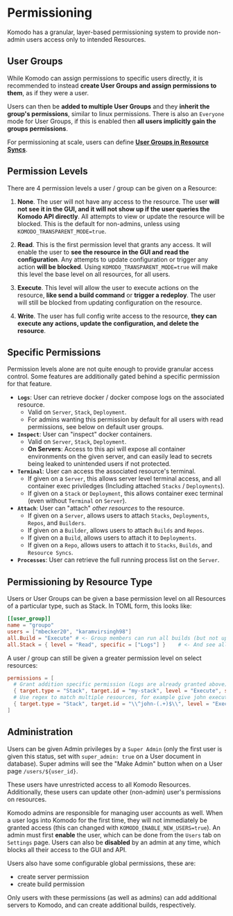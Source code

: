 # Permissioning

Komodo has a granular, layer-based permissioning system to provide non-admin users access only to intended Resources.

## User Groups

While Komodo can assign permissions to specific users directly, it is recommended to instead **create User Groups and assign permissions to them**, as if they were a user.

Users can then be **added to multiple User Groups** and they **inherit the group's permissions**, similar to linux permissions.
There is also an `Everyone` mode for User Groups, if this is enabled then **all users implicitly gain the groups permissions**.

For permissioning at scale, users can define [**User Groups in Resource Syncs**](/docs/resources/sync-resources#user-group).

## Permission Levels

There are 4 permission levels a user / group can be given on a Resource:

 1. **None**. The user will not have any access to the resource. The user **will not see it in the GUI, and it will not show up if the user queries the Komodo API directly**. All attempts to view or update the resource will be blocked. This is the default for non-admins, unless using `KOMODO_TRANSPARENT_MODE=true`.

 2. **Read**. This is the first permission level that grants any access. It will enable the user to **see the resource in the GUI and read the configuration**. Any attempts to update configuration or trigger any action **will be blocked**.  Using `KOMODO_TRANSPARENT_MODE=true` will make this level the base level on all resources, for all users.

 3. **Execute**. This level will allow the user to execute actions on the resource, **like send a build command** or **trigger a redeploy**. The user will still be blocked from updating configuration on the resource.

 4. **Write**. The user has full config write access to the resource, **they can execute any actions, update the configuration, and delete the resource**.

## Specific Permissions

Permission levels alone are not quite enough to provide granular access control.
Some features are additionally gated behind a specific permission for that feature.

- **`Logs`**: User can retrieve docker / docker compose logs on the associated resource.
  - Valid on `Server`, `Stack`, `Deployment`.
  - For admins wanting this permission by default for all users with read permissions, see below on default user groups.
- **`Inspect`**:  User can "inspect" docker containers.
  - Valid on `Server`, `Stack`, `Deployment`.
  - **On Servers**: Access to this api will expose all container environments on the given server,
  and can easily lead to secrets being leaked to unintended users if not protected.
- **`Terminal`**: User can access the associated resource's terminal.
  - If given on a `Server`, this allows server level terminal access, and all container exec priviledges (Including attached `Stacks` / `Deployments`).
  - If given on a `Stack` or `Deployment`, this allows container exec terminal (even without `Terminal` on `Server`).
- **`Attach`**: User can "attach" *other resources* to the resource.
  - If given on a `Server`, allows users to attach `Stacks`, `Deployments`, `Repos`, and `Builders`.
  - If given on a `Builder`, allows users to attach `Builds` and `Repos`.
  - If given on a `Build`, allows users to attach it to `Deployments`.
  - If given on a `Repo`, allows users to attach it to `Stacks`, `Builds`, and `Resource Syncs`.
- **`Processes`**: User can retrieve the full running process list on the `Server`.

## Permissioning by Resource Type

Users or User Groups can be given a base permission level on all Resources of a particular type, such as Stack.
In TOML form, this looks like:

```toml
[[user_group]]
name = "groupo"
users = ["mbecker20", "karamvirsingh98"]
all.Build = "Execute" # <- Group members can run all builds (but not update config),
all.Stack = { level = "Read", specific = ["Logs"] }    # <- And see all Stacks / logs (no deploy / update, inspect, or terminal access).
```

A user / group can still be given a greater permission level on select resources:

```toml
permissions = [
  # Grant addition specific permission (Logs are already granted above)
  { target.type = "Stack", target.id = "my-stack", level = "Execute", specific = ["Inspect", "Terminal"] },
  # Use regex to match multiple resources, for example give john execute on all of their Stacks
  { target.type = "Stack", target.id = "\\^john-(.+)$\\", level = "Execute" },
]
```

## Administration

Users can be given Admin privileges by a `Super Admin` (only the first user is given this status, set with `super_admin: true` on a User document in database). Super admins will see the "Make Admin" button when on a User page `/users/${user_id}`.

These users have unrestricted access to all Komodo Resources. Additionally, these users can update other (non-admin) user's permissions on resources.

Komodo admins are responsible for managing user accounts as well. When a user logs into Komodo for the first time, they will not immediately be granted access (this can changed with `KOMODO_ENABLE_NEW_USERS=true`). An admin must first **enable** the user, which can be done from the `Users` tab on `Settings` page. Users can also be **disabled** by an admin at any time, which blocks all their access to the GUI and API. 

Users also have some configurable global permissions, these are:

 - create server permission
 - create build permission

Only users with these permissions (as well as admins) can add additional servers to Komodo, and can create additional builds, respectively.
